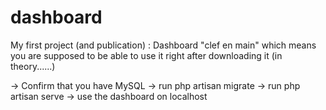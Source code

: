 # dashboard
My first project (and publication) : Dashboard "clef en main" which means you are supposed to be able to use it right after downloading it (in theory......)


-> Confirm that you have MySQL 
-> run php artisan migrate
-> run php artisan serve
-> use the dashboard on localhost
